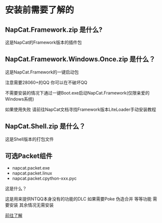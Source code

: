 # 安装前需要了解的

## NapCat.Framework.zip 是什么?

这是NapCat的Framework版本的插件包

## NapCat.Framework.Windows.Once.zip 是什么？

这是NapCat.Framework的一键启动包

注意需要28060+的QQ 你可以在不破坏QQ

不需要安装的情况下通过一键Boot.exe启动NapCat.Framework(仅限亲爱的Windows系统)

如果使用失败 请前往NapCat文档寻找Framework版本LiteLoader手动安装教程

## NapCat.Shell.zip 是什么？

这是Shell版本的打包文件

## 可选Packet组件

- napcat.packet.exe
- napcat.packet.linux
- napcat.packet.cpython-xxx.pyc

这是什么？

这是用来提供NTQQ本身没有的功能的DLC  如果需要Poke 伪造合并 等等功能 需要安装 其余情况无需安装

[前往了解](../../config/advanced.md)
